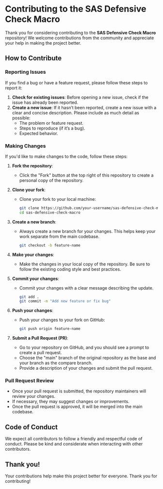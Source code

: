 # Contributing to the SAS Defensive Check Macro

Thank you for considering contributing to the **SAS Defensive Check Macro** repository! We welcome contributions from the community and appreciate your help in making the project better.

## How to Contribute

### Reporting Issues

If you find a bug or have a feature request, please follow these steps to report it:

1. **Check for existing issues**: Before opening a new issue, check if the issue has already been reported.
2. **Create a new issue**: If it hasn’t been reported, create a new issue with a clear and concise description. Please include as much detail as possible:
   - The problem or feature request.
   - Steps to reproduce (if it’s a bug).
   - Expected behavior.

### Making Changes

If you'd like to make changes to the code, follow these steps:

1. **Fork the repository**: 
   - Click the "Fork" button at the top right of this repository to create a personal copy of the repository.
   
2. **Clone your fork**: 
   - Clone your fork to your local machine:
     ```bash
     git clone https://github.com/your-username/sas-defensive-check-macro.git
     cd sas-defensive-check-macro
     ```

3. **Create a new branch**: 
   - Always create a new branch for your changes. This helps keep your work separate from the main codebase.
     ```bash
     git checkout -b feature-name
     ```

4. **Make your changes**:
   - Make the changes in your local copy of the repository. Be sure to follow the existing coding style and best practices.

5. **Commit your changes**: 
   - Commit your changes with a clear message describing the update.
     ```bash
     git add .
     git commit -m "Add new feature or fix bug"
     ```

6. **Push your changes**:
   - Push your changes to your fork on GitHub:
     ```bash
     git push origin feature-name
     ```

7. **Submit a Pull Request (PR)**:
   - Go to your repository on GitHub, and you should see a prompt to create a pull request.
   - Choose the "main" branch of the original repository as the base and your branch as the compare branch.
   - Provide a description of your changes and submit the pull request.

### Pull Request Review

- Once your pull request is submitted, the repository maintainers will review your changes.
- If necessary, they may suggest changes or improvements.
- Once the pull request is approved, it will be merged into the main codebase.

## Code of Conduct

We expect all contributors to follow a friendly and respectful code of conduct. Please be kind and considerate when interacting with other contributors.

## Thank you!

Your contributions help make this project better for everyone. Thank you for contributing!
